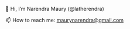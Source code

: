 👋 Hi, I’m Narendra Maury (@latherendra)

📫 How to reach me: maurynarendra@gmail.com
<!---
- 👀 I’m interested in ...
- 🌱 I’m currently learning ...
- 💞️ I’m looking to collaborate on ...
- 😄 Pronouns: ...
- ⚡ Fun fact: ...

latherendra/latherendra is a ✨ special ✨ repository because its `README.md` (this file) appears on your GitHub profile.
You can click the Preview link to take a look at your changes.
--->

